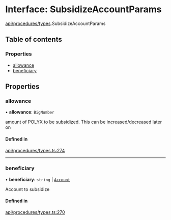 # Interface: SubsidizeAccountParams

[api/procedures/types](../wiki/api.procedures.types).SubsidizeAccountParams

## Table of contents

### Properties

- [allowance](../wiki/api.procedures.types.SubsidizeAccountParams#allowance)
- [beneficiary](../wiki/api.procedures.types.SubsidizeAccountParams#beneficiary)

## Properties

### allowance

• **allowance**: `BigNumber`

amount of POLYX to be subsidized. This can be increased/decreased later on

#### Defined in

[api/procedures/types.ts:274](https://github.com/PolymeshAssociation/polymesh-sdk/blob/07b115c8/src/api/procedures/types.ts#L274)

___

### beneficiary

• **beneficiary**: `string` \| [`Account`](../wiki/api.entities.Account.Account)

Account to subsidize

#### Defined in

[api/procedures/types.ts:270](https://github.com/PolymeshAssociation/polymesh-sdk/blob/07b115c8/src/api/procedures/types.ts#L270)
